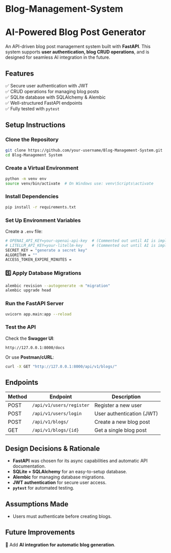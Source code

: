 # Blog-Management-System
# AI-Powered Blog Post Generator

An API-driven blog post management system built with **FastAPI**. This system supports **user authentication, blog CRUD operations**, and is designed for seamless AI integration in the future.

## Features
✅ Secure user authentication with JWT  
✅ CRUD operations for managing blog posts  
✅ SQLite database with SQLAlchemy & Alembic  
✅ Well-structured FastAPI endpoints  
✅ Fully tested with `pytest`


## Setup Instructions

### Clone the Repository
```sh
git clone https://github.com/your-username/Blog-Management-System.git
cd Blog-Management System
```

### Create a Virtual Environment
```sh
python -m venv env
source venv/bin/activate  # On Windows use: venv\Scripts\activate
```

### Install Dependencies
```sh
pip install -r requirements.txt
```

### Set Up Environment Variables
Create a `.env` file:
```sh
# OPENAI_API_KEY=your-openai-api-key  # (Commented out until AI is implemented)
# LITELLM_API_KEY=your-litellm-key    # (Commented out until AI is implemented)
SECRET_KEY = "generate a secret key"
ALGORITHM = ""
ACCESS_TOKEN_EXPIRE_MINUTES = 
```

### **5️⃣ Apply Database Migrations**
```sh
alembic revision --autogenerate -m "migration"
alembic upgrade head
```

### Run the FastAPI Server
```sh
uvicorn app.main:app --reload
```

### Test the API
Check the **Swagger UI**:
```
http://127.0.0.1:8000/docs
```
Or use **Postman/cURL**:
```sh
curl -X GET "http://127.0.0.1:8000/api/v1/blogs/"
```

## Endpoints

| Method | Endpoint                         | Description                  |
|--------|----------------------------------|------------------------------|
| POST   | `/api/v1/users/register`        | Register a new user          |
| POST   | `/api/v1/users/login`           | User authentication (JWT)    |
| POST   | `/api/v1/blogs/`                | Create a new blog post       |
| GET    | `/api/v1/blogs/{id}`            | Get a single blog post       |


## Design Decisions & Rationale
- **FastAPI** was chosen for its async capabilities and automatic API documentation.
- **SQLite + SQLAlchemy** for an easy-to-setup database.
- **Alembic** for managing database migrations.
- **JWT authentication** for secure user access.
- **`pytest`** for automated testing.

## Assumptions Made
- Users must authenticate before creating blogs.

##  Future Improvements
🔹 Add **AI integration for automatic blog generation**.  
